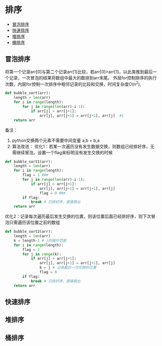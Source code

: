# 排序
<!-- GFM-TOC -->
* [冒泡排序](#冒泡排序)
* [快速排序](#快速排序)
* [堆排序](#堆排序)
* [桶排序](#桶排序)
<!-- GFM-TOC -->

## 冒泡排序
将第一个记录arr[0]与第二个记录arr[1]比较，若arr[0]>arr[1]，以此类推到最后一个记录，一次冒泡的结果将数组中最大的数排到arr末尾。
外层for控制排序的执行次数，内层for控制一次排序中相邻记录的比较和交换，时间复杂度O(n<sup>2</sup>),

```python
def bubble_sort(arr):
    length = len(arr)
    for i in range(length):
        for j in range(len(arr)-i-1):
            if arr[j] > arr[j+1]:
                arr[j], arr[j+1] = arr[j+1], arr[j]  #1
    return arr
```
备注：
1. python交换两个元素不需要中间变量  a,b = b,a
2. 算法改进：
优化1：若某一次遍历没有发生数据交换，则数组已经排好序，无需继续冒泡，设置一个flag来标明没有发生交换的时候
```python
def bubble_sort1(arr):
    length = len(arr)
    for i in range(length):
        flag = 1 ###
        for j in range(len(arr)-i-1):
            if arr[j] > arr[j+1]:
                arr[j], arr[j+1] = arr[j+1], arr[j]
                flag = 0 ###
        if flag:
            break # 已排好序，直接跳出
    return arr
```

优化2：记录每次遍历最后发生交换的位置，则该位置后面已经排好序，则下次冒泡只需遍历该位置之前的数组
```python
def bubble_sort2(arr):
    length = len(arr)
    k = length-1 # j的循环范围
    for i in range(length):
        flag = 1
        for j in range(k):
            if arr[j] > arr[j+1]:
                arr[j], arr[j+1] = arr[j+1], arr[j]
                k = j # 记录最后一次交换的位置
                flag = 0
        if flag:
            break # 已排好序，直接跳出
    return arr
```

## 快速排序



## 堆排序

## 桶排序